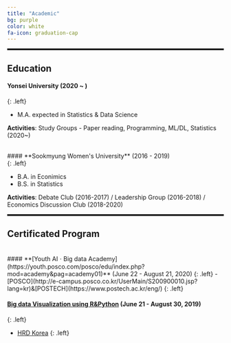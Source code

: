 ```yaml
---
title: "Academic"
bg: purple
color: white
fa-icon: graduation-cap
---
```



<hr style="border-top: solid 3px;" />

## Education
#### **Yonsei University** (2020 ~ ) <br>
{: .left}

- M.A. expected in Statistics & Data Science 

**Activities**: Study Groups - Paper reading, Programming, ML/DL, Statistics (2020~)


<br>
#### **Sookmyung Women's University** (2016 - 2019) <br>
{: .left}

- B.A. in Econimics 
- B.S. in Statistics 

**Activities**: Debate Club (2016-2017) / Leadership Group (2016-2018) / Economics Discussion Club (2018-2020)<br>

<hr style="border-top: solid 3px;" />


## Certificated Program
<br>
#### **[Youth AIㆍBig data Academy](https://youth.posco.com/posco/edu/index.php?mod=academy&pag=academy01)** (June 22 - August 21, 2020)
{: .left}
- [POSCO](http://e-campus.posco.co.kr/UserMain/S200900010.jsp?lang=kr)&[POSTECH](https://www.postech.ac.kr/eng/) 
{: .left}

#### **[Big data Visualization using R&Python](https://www.multicampus.com/em/enrolment/courseDetai?p_menu=NzUjU1VC&p_gubun=Qw==&corsCd=Q31381)** (June 21 - August 30, 2019)
{: .left}
- [HRD Korea](https://www.hrdkorea.or.kr/) 
{: .left}

